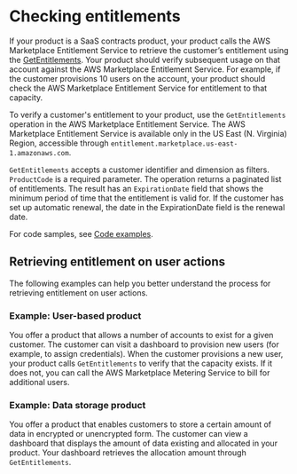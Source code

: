 # Checking entitlements<a name="checking-entitlements"></a>

 If your product is a SaaS contracts product, your product calls the AWS Marketplace Entitlement Service to retrieve the customer’s entitlement using the [GetEntitlements](https://docs.aws.amazon.com/marketplaceentitlement/latest/APIReference/API_GetEntitlements.html)\. Your product should verify subsequent usage on that account against the AWS Marketplace Entitlement Service\. For example, if the customer provisions 10 users on the account, your product should check the AWS Marketplace Entitlement Service for entitlement to that capacity\. 

To verify a customer's entitlement to your product, use the `GetEntitlements` operation in the AWS Marketplace Entitlement Service\. The AWS Marketplace Entitlement Service is available only in the US East \(N\. Virginia\) Region, accessible through `entitlement.marketplace.us-east-1.amazonaws.com`\. 

 `GetEntitlements` accepts a customer identifier and dimension as filters\. `ProductCode` is a required parameter\. The operation returns a paginated list of entitlements\. The result has an `ExpirationDate` field that shows the minimum period of time that the entitlement is valid for\. If the customer has set up automatic renewal, the date in the ExpirationDate field is the renewal date\.

For code samples, see [Code examples](saas-code-examples.md)\.

## Retrieving entitlement on user actions<a name="retrieving-entitlement-on-user-actions"></a>

 The following examples can help you better understand the process for retrieving entitlement on user actions\. 

### Example: User\-based product<a name="example-user-based-application"></a>

 You offer a product that allows a number of accounts to exist for a given customer\. The customer can visit a dashboard to provision new users \(for example, to assign credentials\)\. When the customer provisions a new user, your product calls `GetEntitlements` to verify that the capacity exists\. If it does not, you can call the AWS Marketplace Metering Service to bill for additional users\. 

### Example: Data storage product<a name="example-data-storage-application"></a>

 You offer a product that enables customers to store a certain amount of data in encrypted or unencrypted form\. The customer can view a dashboard that displays the amount of data existing and allocated in your product\. Your dashboard retrieves the allocation amount through `GetEntitlements`\. 